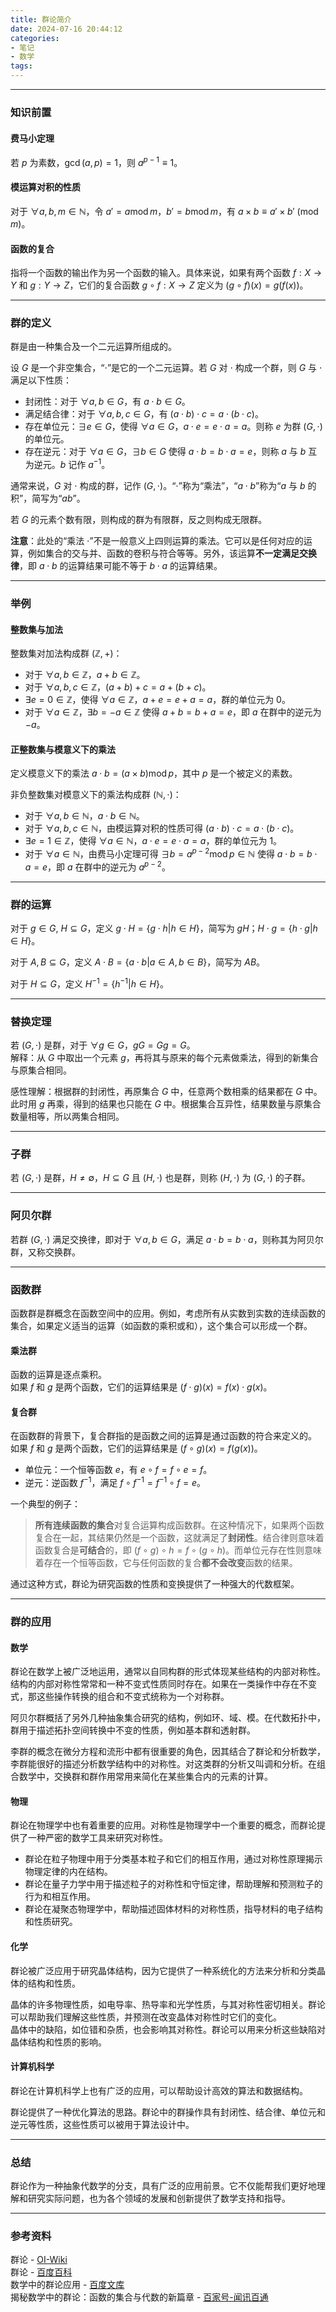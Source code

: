 ```yaml
---
title: 群论简介
date: 2024-07-16 20:44:12
categories: 
- 笔记
- 数学
tags: 
---
```


---
### 知识前置
#### 费马小定理
若 $p$ 为素数，$\gcd(a,p)=1$，则 $a^{p-1}\equiv1$。
#### 模运算对积的性质
对于 $\forall a,b,m\in\mathbb N$，令 $a'=a\operatorname{mod}m$，$b'=b\operatorname{mod} m$，有 $a\times b\equiv a'\times b'\ (\operatorname{mod} m)$。
#### 函数的复合
指将一个函数的输出作为另一个函数的输入。具体来说，如果有两个函数 $f:X\rightarrow Y$ 和 $g:Y\rightarrow Z$，它们的复合函数 $g\circ f:X\rightarrow Z$ 定义为 $(g \circ f)(x) = g(f(x))$。

---
### 群的定义
群是由一种集合及一个二元运算所组成的。

设 $G$ 是一个非空集合，“$\cdot$”是它的一个二元运算。若 $G$ 对 $\cdot$ 构成一个群，则 $G$ 与 $\cdot$ 满足以下性质：
- 封闭性：对于 $\forall a,b\in G$，有 $a\cdot b\in G$。
- 满足结合律：对于 $\forall a,b,c\in G$，有 $(a\cdot b)\cdot c=a\cdot(b\cdot c)$。
- 存在单位元：$\exists e\in G$，使得 $\forall a\in G$，$a\cdot e=e\cdot a=a$。则称 $e$ 为群 $(G,\cdot)$ 的单位元。
- 存在逆元：对于 $\forall a\in G$，$\exists b\in G$ 使得 $a\cdot b=b\cdot a=e$，则称 $a$ 与 $b$ 互为逆元。$b$ 记作 $a^{-1}$。

通常来说，$G$ 对 $\cdot$ 构成的群，记作 $(G,\cdot)$。“$\cdot$”称为“乘法”，“$a\cdot b$”称为“$a$ 与 $b$ 的积”，简写为“$ab$”。

若 $G$ 的元素个数有限，则构成的群为有限群，反之则构成无限群。

**注意**：此处的“乘法 $\cdot$”不是一般意义上四则运算的乘法。它可以是任何对应的运算，例如集合的交与并、函数的卷积与符合等等。另外，该运算**不一定满足交换律**，即 $a\cdot b$ 的运算结果可能不等于 $b\cdot a$ 的运算结果。

---
### 举例
#### 整数集与加法
整数集对加法构成群 $(\mathbb Z,+)$：
- 对于 $\forall a,b\in\mathbb Z$，$a+b\in\mathbb Z$。
- 对于 $\forall a,b,c\in\mathbb Z$，$(a+b)+c=a+(b+c)$。
- $\exists e=0\in\mathbb Z$，使得 $\forall a\in\mathbb Z$，$a+e=e+a=a$，群的单位元为 $0$。
- 对于 $\forall a\in\mathbb Z$，$\exists b=-a\in\mathbb Z$ 使得 $a+b=b+a=e$，即 $a$ 在群中的逆元为 $-a$。
#### 正整数集与模意义下的乘法
定义模意义下的乘法 $a\cdot b=(a\times b)\operatorname{mod}p$，其中 $p$ 是一个被定义的素数。

非负整数集对模意义下的乘法构成群 $(\mathbb N,\cdot)$：
- 对于 $\forall a,b\in\mathbb N$，$a\cdot b\in\mathbb N$。
- 对于 $\forall a,b,c\in\mathbb N$，由模运算对积的性质可得 $(a\cdot b)\cdot c=a\cdot(b\cdot c)$。
- $\exists e=1\in\mathbb Z$，使得 $\forall a\in\mathbb N$，$a\cdot e=e\cdot a=a$，群的单位元为 $1$。
- 对于 $\forall a\in\mathbb N$，由费马小定理可得 $\exists b=a^{p-2}\operatorname{mod}p\in\mathbb N$ 使得 $a\cdot b=b\cdot a=e$，即 $a$ 在群中的逆元为 $a^{p-2}$。

---
### 群的运算
对于 $g\in G,\ H\subseteq G$，定义 $g\cdot H=\{g\cdot h|h\in H\}$，简写为 $gH$；$H\cdot g=\{h\cdot g|h\in H\}$。

对于 $A,B\subseteq G$，定义 $A\cdot B=\{a\cdot b|a\in A,b\in B\}$，简写为 $AB$。

对于 $H\subseteq G$，定义 $H^{-1}=\{h^{-1}|h\in H\}$。

---
### 替换定理
若 $(G,\cdot)$ 是群，对于 $\forall g\in G$，$gG=Gg=G$。  
解释：从 $G$ 中取出一个元素 $g$，再将其与原来的每个元素做乘法，得到的新集合与原集合相同。

感性理解：根据群的封闭性，再原集合 $G$ 中，任意两个数相乘的结果都在 $G$ 中。此时用 $g$ 再乘，得到的结果也只能在 $G$ 中。根据集合互异性，结果数量与原集合数量相等，所以两集合相同。

---
### 子群
若 $(G,\cdot)$ 是群，$H\neq\emptyset$，$H\subseteq G$ 且 $(H,\cdot)$ 也是群，则称 $(H,\cdot)$ 为 $(G,\cdot)$ 的子群。

---
### 阿贝尔群
若群 $(G,\cdot)$ 满足交换律，即对于 $\forall a,b\in G$，满足 $a\cdot b=b\cdot a$，则称其为阿贝尔群，又称交换群。

---
### 函数群
函数群是群概念在函数空间中的应用。例如，考虑所有从实数到实数的连续函数的集合，如果定义适当的运算（如函数的乘积或和），这个集合可以形成一个群。
#### 乘法群
函数的运算是逐点乘积。  
如果 $f$ 和 $g$ 是两个函数，它们的运算结果是 $(f\cdot g)(x)=f(x)\cdot g(x)$。
#### 复合群
在函数群的背景下，复合群指的是函数之间的运算是通过函数的符合来定义的。  
如果 $f$ 和 $g$ 是两个函数，它们的运算结果是 $(f\circ g)(x)=f(g(x))$。

- 单位元：一个恒等函数 $e$，有 $e\circ f=f\circ e=f$。
- 逆元：逆函数 $f^{-1}$，满足 $f\circ f^{-1}=f^{-1}\circ f=e$。

一个典型的例子：

> **所有连续函数的集合**对复合运算构成函数群。在这种情况下，如果两个函数复合在一起，其结果仍然是一个函数，这就满足了**封闭性**。结合律则意味着函数复合是**可结合**的，即 $(f\circ g)\circ h=f\circ(g\circ h)$。而单位元存在性则意味着存在一个恒等函数，它与任何函数的复合**都不会改变**函数的结果。

通过这种方式，群论为研究函数的性质和变换提供了一种强大的代数框架。

---
### 群的应用
#### 数学
群论在数学上被广泛地运用，通常以自同构群的形式体现某些结构的内部对称性。结构的内部对称性常常和一种不变式性质同时存在。如果在一类操作中存在不变式，那这些操作转换的组合和不变式统称为一个对称群。

阿贝尔群概括了另外几种抽象集合研究的结构，例如环、域、模。在代数拓扑中，群用于描述拓扑空间转换中不变的性质，例如基本群和透射群。

李群的概念在微分方程和流形中都有很重要的角色，因其结合了群论和分析数学，李群能很好的描述分析数学结构中的对称性。对这类群的分析又叫调和分析。在组合数学中，交换群和群作用常用来简化在某些集合内的元素的计算。
#### 物理
群论在物理学中也有着重要的应用。对称性是物理学中一个重要的概念，而群论提供了一种严密的数学工具来研究对称性。

- 群论在粒子物理中用于分类基本粒子和它们的相互作用，通过对称性原理揭示物理定律的内在结构。
- 群论在量子力学中用于描述粒子的对称性和守恒定律，帮助理解和预测粒子的行为和相互作用。
- 群论在凝聚态物理学中，帮助描述固体材料的对称性质，指导材料的电子结构和性质研究。
#### 化学
群论被广泛应用于研究晶体结构，因为它提供了一种系统化的方法来分析和分类晶体的结构和性质。

晶体的许多物理性质，如电导率、热导率和光学性质，与其对称性密切相关。群论可以帮助我们理解这些性质，并预测在改变晶体对称性时它们的变化。  
晶体中的缺陷，如位错和杂质，也会影响其对称性。群论可以用来分析这些缺陷对晶体结构和性质的影响。
#### 计算机科学
群论在计算机科学上也有广泛的应用，可以帮助设计高效的算法和数据结构。

群论提供了一种优化算法的思路。群论中的群操作具有封闭性、结合律、单位元和逆元等性质，这些性质可以被用于算法设计中。

---
### 总结
群论作为一种抽象代数学的分支，具有广泛的应用前景。它不仅能帮我们更好地理解和研究实际问题，也为各个领域的发展和创新提供了数学支持和指导。

---
### 参考资料
群论 - [OI-Wiki](https://oi-wiki.org/math/group-theory/)  
群论 - [百度百科](https://baike.baidu.com/item/%E7%BE%A4%E8%AE%BA/10980672)  
数学中的群论应用 - [百度文库](https://wenku.baidu.com/view/6c8c515e270c844769eae009581b6bd97e19bc26.html)  
揭秘数学中的群论：函数的集合与代数的新篇章 - [百家号-闻讯百通](https://baijiahao.baidu.com/s?id=1790891085022022783)


